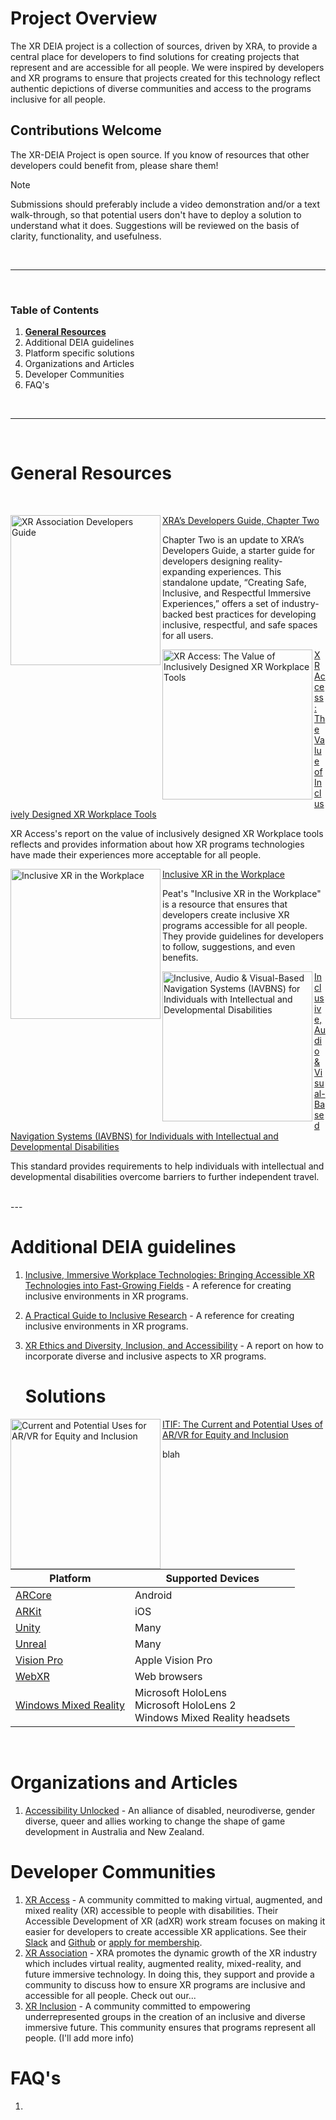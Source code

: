 # Project Overview 
The XR DEIA project is a collection of sources, driven by XRA, to provide a central place for developers to find solutions for creating projects that represent and are accessible for all people. We were inspired by developers and XR programs to ensure that projects created for this technology reflect authentic depictions of diverse communities and access to the programs inclusive for all people. 

## Contributions Welcome
The XR-DEIA Project is open source. If you know of resources that other developers could benefit from, please share them!
> [!NOTE]
>
> Submissions should preferably include a video demonstration and/or a text walk-through, so that potential users don't have to deploy a solution to understand what it does.  Suggestions will be reviewed on the basis of clarity, functionality, and usefulness.
<br />

---

<br />

### Table of Contents
1. [**General Resources**](#general-resources) 
2. Additional DEIA guidelines 
4. Platform specific solutions
5. Organizations and Articles
6. Developer Communities
7. FAQ's

<br />

---

<br />

# General Resources

<br />

<a href="https://xra.org/research/xr-primer-2-0-a-starter-guide-for-developers/"> <img src="https://i.imgur.com/ah6Zhbp.jpg" width=240 align="left" alt="XR Association Developers Guide"></a>[XRA’s Developers Guide, Chapter Two](https://xra.org/research/xr-primer-2-0-a-starter-guide-for-developers/)

Chapter Two is an update to XRA’s Developers Guide, a starter guide for developers designing reality-expanding experiences. This standalone update, “Creating Safe, Inclusive, and Respectful Immersive Experiences,” offers a set of industry-backed best practices for developing inclusive, respectful, and safe spaces for all users. 

<a href="https://xraccess.org/bcxr-report/"> <img src="https://" width=240 align="left" alt="XR Access: The Value of Inclusively Designed XR Workplace Tools"></a>[XR Access: The Value of Inclusively Designed XR Workplace Tools](https://xraccess.org/bcxr-report/)

XR Access's report on the value of inclusively designed XR Workplace tools reflects and provides information about how XR programs technologies have made their experiences more acceptable for all people. 


<a href="https://www.peatworks.org/futureofwork/xr/inclusiveworkplacexr/"> <img src="https://" width=240 align="left" alt="Inclusive XR in the Workplace"></a>[Inclusive XR in the Workplace](https://www.peatworks.org/futureofwork/xr/inclusiveworkplacexr/)

Peat's "Inclusive XR in the Workplace" is a resource that ensures that developers create inclusive XR programs accessible for all people. They provide guidelines for developers to follow, suggestions, and even benefits. 

<a href="https://shop.cta.tech/collections/standards/products/inclusive-audio-visual-based-navigation-systems-iavbns-for-individuals-with-intellectual-and-developmental-disabilities-cta-2076-1?_gl=1*1fhzkg7*_gcl_au*NzQ0ODA2NTExLjE3MTc0MzAzNDE.*_ga*MTY1OTM5Nzc1NC4xNzE3NDMwMzQx*_ga_5P7N8TBME7*MTcxODkxNDQyNi44LjEuMTcxODkxNDU4OC4yLjAuMA..&_ga=2.233895646.1373494073.1718911274-1659397754.1717430341"> <img src="https://" width=240 align="left" alt="Inclusive, Audio & Visual-Based Navigation Systems (IAVBNS) for Individuals with Intellectual and Developmental Disabilities"></a>[Inclusive, Audio & Visual-Based Navigation Systems (IAVBNS) for Individuals with Intellectual and Developmental Disabilities](https://shop.cta.tech/collections/standards/products/inclusive-audio-visual-based-navigation-systems-iavbns-for-individuals-with-intellectual-and-developmental-disabilities-cta-2076-1?_gl=1*1fhzkg7*_gcl_au*NzQ0ODA2NTExLjE3MTc0MzAzNDE.*_ga*MTY1OTM5Nzc1NC4xNzE3NDMwMzQx*_ga_5P7N8TBME7*MTcxODkxNDQyNi44LjEuMTcxODkxNDU4OC4yLjAuMA..&_ga=2.233895646.1373494073.1718911274-1659397754.1717430341)

This standard provides requirements to help individuals with intellectual and developmental disabilities overcome barriers to further independent travel. 

<br />
---

# Additional DEIA guidelines 
1. [Inclusive, Immersive Workplace Technologies: Bringing Accessible XR Technologies into Fast-Growing Fields](http://xra.org/wp-content/uploads/2021/10/InclusiveXROnePager_PEATandXRA.pdf) - A reference for creating inclusive environments in XR programs.
2. [A Practical Guide to Inclusive Research](http://medium.com/inclusive-researchf) - A reference for creating inclusive environments in XR programs.
3. [XR Ethics and Diversity, Inclusion, and Accessibility](http://standards.ieee.org/wpcontent/uploads/2022/04/Ethics_Diversity_Inclusion_Accessibility.pdf) - A report on how to incorporate diverse and inclusive aspects to XR programs.

   # Solutions
<a href="https://itif.org/publications/2021/06/01/current-and-potential-uses-arvr-equity-and-inclusion/"> <img src="https://" width=240 align="left" alt="Current and Potential Uses for AR/VR for Equity and Inclusion"></a>[ITIF: The Current and Potential Uses of AR/VR for Equity and Inclusion](https://itif.org/publications/2021/06/01/current-and-potential-uses-arvr-equity-and-inclusion/)

blah
 
| Platform              	| Supported Devices                                                                                              	|
|-----------------------	|----------------------------------------------------------------------------------------------------------------	|
| [ARCore](#arcore)                                        | Android                                                                      	|
| [ARKit](#arkit)                                         	| iOS                                                                          	|
| [Unity](#unity)                                         	| Many                          	|
| [Unreal](#unreal-engine)                                	| Many                          	|
| [Vision Pro](#vision-pro)                                        | Apple Vision Pro                                                       	|
| [WebXR](#webxr)                                         	| Web browsers                       	|
| [Windows Mixed Reality](#windows-mixed-reality-toolkit) 	| Microsoft HoloLens<br>Microsoft HoloLens 2<br>Windows Mixed Reality headsets 	|
<br />

# Organizations and Articles
1. [Accessibility Unlocked](https://www.accessunlocked.games/) - An alliance of disabled, neurodiverse, gender diverse, queer and allies working to change the shape of game development in Australia and New Zealand.

# Developer Communities 
1. [XR Access](https://xraccess.org/) - A community committed to making virtual, augmented, and mixed reality (XR) accessible to people with disabilities.  Their Accessible Development of XR (adXR) work stream focuses on making it easier for developers to create accessible XR applications. See their [Slack](https://bit.ly/xraccess-slack) and [Github](https://github.com/XR-Access-Initiative) or [apply for membership](https://bit.ly/xraccess-interest).
2. [XR Association](https://xra.org/) - XRA promotes the dynamic growth of the XR industry which includes virtual reality, augmented reality, mixed-reality, and future immersive technology. In doing this, they support and provide a community to discuss how to ensure XR programs are inclusive and accessible for all people. Check out our...
3. [XR Inclusion](https://www.xrinclusion.org) - A community committed to empowering underrepresented groups in the creation of an inclusive and diverse immersive future. This community ensures that programs represent all people. (I'll add more info) 

# FAQ's
1. 
